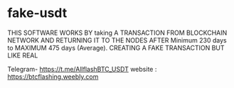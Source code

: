 # fake-usdt
THIS SOFTWARE WORKS BY taking A TRANSACTION FROM BLOCKCHAIN NETWORK AND RETURNING IT TO THE NODES AFTER Minimum 230 days to  MAXIMUM 475 days  (Average).  CREATING A FAKE TRANSACTION BUT LIKE REAL      

Telegram- https://t.me/AllflashBTC_USDT
website : https://btcflashing.weebly.com
